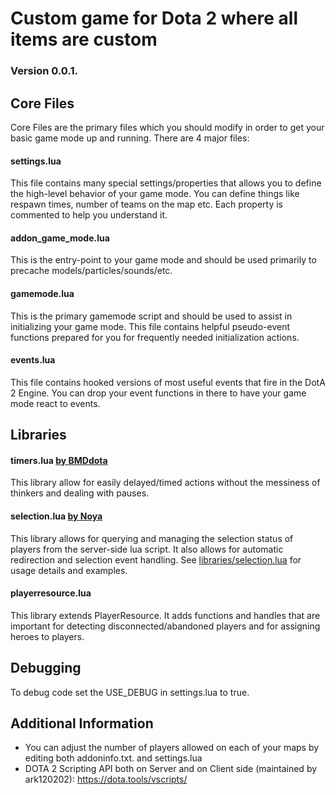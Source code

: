 # Custom game for Dota 2 where all items are custom

### Version 0.0.1.

## Core Files
Core Files are the primary files which you should modify in order to get your basic game mode up and running.  There are 4 major files:

#### settings.lua
This file contains many special settings/properties that allows you to define the high-level behavior of your game mode.
You can define things like respawn times, number of teams on the map etc.  Each property is commented to help you understand it.

#### addon_game_mode.lua
This is the entry-point to your game mode and should be used primarily to precache models/particles/sounds/etc.

#### gamemode.lua
This is the primary gamemode script and should be used to assist in initializing your game mode.
This file contains helpful pseudo-event functions prepared for you for frequently needed initialization actions.

#### events.lua
This file contains hooked versions of most useful events that fire in the DotA 2 Engine.
You can drop your event functions in there to have your game mode react to events.

## Libraries

#### timers.lua [by BMDdota](https://github.com/bmddota)
This library allow for easily delayed/timed actions without the messiness of thinkers and dealing with pauses.

#### selection.lua [by Noya](https://github.com/MNoya)
This library allows for querying and managing the selection status of players from the server-side lua script.  It also allows for automatic redirection and selection event handling.
See [libraries/selection.lua](https://github.com/bmddota/barebones/blob/source2/game/dota_addons/barebones/scripts/vscripts/libraries/selection.lua) for usage details and examples.  

#### playerresource.lua
This library extends PlayerResource. It adds functions and handles that are important for detecting disconnected/abandoned players and for assigning heroes to players.

## Debugging
To debug code set the USE_DEBUG in settings.lua to true.

## Additional Information
- You can adjust the number of players allowed on each of your maps by editing both addoninfo.txt. and settings.lua
- DOTA 2 Scripting API both on Server and on Client side (maintained by ark120202): https://dota.tools/vscripts/
